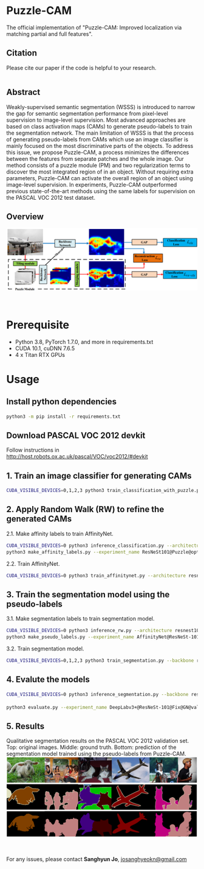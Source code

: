 # Puzzle-CAM
The official implementation of "Puzzle-CAM: Improved localization via matching partial and full features".

## Citation
Please cite our paper if the code is helpful to your research.
```
```

## Abstract
Weakly-supervised semantic segmentation (WSSS) is introduced to narrow the gap for semantic segmentation performance from pixel-level supervision to image-level supervision.
Most advanced approaches are based on class activation maps (CAMs) to generate pseudo-labels to train the segmentation network.
The main limitation of WSSS is that the process of generating pseudo-labels from CAMs which use an image classifier is mainly focused on the most discriminative parts of the objects.
To address this issue, we propose Puzzle-CAM, a process minimizes the differences between the features from separate patches and the whole image.
Our method consists of a puzzle module (PM) and two regularization terms to discover the most integrated region of in an object.
Without requiring extra parameters, Puzzle-CAM can activate the overall region of an object using image-level supervision.
In experiments, Puzzle-CAM outperformed previous state-of-the-art methods using the same labels for supervision on the PASCAL VOC 2012 test dataset.

## Overview
![Overall architecture](./res/figure_2.PNG)

<br>

# Prerequisite
- Python 3.8, PyTorch 1.7.0, and more in requirements.txt
- CUDA 10.1, cuDNN 7.6.5
- 4 x Titan RTX GPUs

# Usage

## Install python dependencies
```bash
python3 -m pip install -r requirements.txt
```

## Download PASCAL VOC 2012 devkit
Follow instructions in http://host.robots.ox.ac.uk/pascal/VOC/voc2012/#devkit

## 1. Train an image classifier for generating CAMs
```bash
CUDA_VISIBLE_DEVICES=0,1,2,3 python3 train_classification_with_puzzle.py --architecture resnest101 --re_loss_option masking --re_loss L1_Loss --alpha_schedule 0.50 --alpha 4.00 --tag ResNeSt101@Puzzle@optimal --data_dir $your_dir
```

## 2. Apply Random Walk (RW) to refine the generated CAMs
2.1. Make affinity labels to train AffinityNet.
```bash
CUDA_VISIBLE_DEVICES=0 python3 inference_classification.py --architecture resnest101 --tag ResNeSt101@Puzzle@optimal --domain train_aug --data_dir $your_dir
python3 make_affinity_labels.py --experiment_name ResNeSt101@Puzzle@optimal@train@scale=0.5,1.0,1.5,2.0 --domain train_aug --fg_threshold 0.40 --bg_threshold 0.10 --data_dir $your_dir
```

2.2. Train AffinityNet.
```bash
CUDA_VISIBLE_DEVICES=0 python3 train_affinitynet.py --architecture resnest101 --tag AffinityNet@ResNeSt-101@Puzzle --label_name ResNeSt101@Puzzle@optimal@train@scale=0.5,1.0,1.5,2.0@aff_fg=0.40_bg=0.10 --data_dir $your_dir
```

## 3. Train the segmentation model using the pseudo-labels
3.1. Make segmentation labels to train segmentation model.
```bash
CUDA_VISIBLE_DEVICES=0 python3 inference_rw.py --architecture resnest101 --model_name AffinityNet@ResNeSt-101@Puzzle --cam_dir ResNeSt101@Puzzle@optimal@train@scale=0.5,1.0,1.5,2.0 --domain train_aug --data_dir $your_dir
python3 make_pseudo_labels.py --experiment_name AffinityNet@ResNeSt-101@Puzzle@train@beta=10@exp_times=8@rw --domain train_aug --threshold 0.35 --crf_iteration 1 --data_dir $your_dir
```

3.2. Train segmentation model.
```bash
CUDA_VISIBLE_DEVICES=0,1,2,3 python3 train_segmentation.py --backbone resnest101 --mode fix --use_gn True --tag DeepLabv3+@ResNeSt-101@Fix@GN --label_name AffinityNet@ResNeSt-101@Puzzle@train@beta=10@exp_times=8@rw@crf=1 --data_dir $your_dir
```

## 4. Evalute the models
```bash
CUDA_VISIBLE_DEVICES=0 python3 inference_segmentation.py --backbone resnest101 --mode fix --use_gn True --tag DeepLabv3+@ResNeSt-101@Fix@GN --scale 0.5,1.0,1.5,2.0 --iteration 10

python3 evaluate.py --experiment_name DeepLabv3+@ResNeSt-101@Fix@GN@val@scale=0.5,1.0,1.5,2.0@iteration=10 --domain val --data_dir $your_dir/SegmentationClass
```

## 5. Results
Qualitative segmentation results on the PASCAL VOC 2012 validation set. 
Top: original images. Middle: ground truth. Bottom: prediction of the segmentation model trained using the pseudo-labels from Puzzle-CAM.
![Overall architecture](./res/results.PNG)

<br>

For any issues, please contact <b>Sanghyun Jo</b>, josanghyeokn@gmail.com